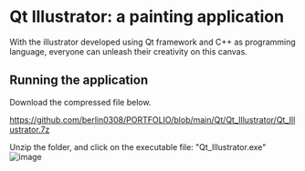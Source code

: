 # Qt Illustrator: a painting application
With the illustrator developed using Qt framework and C++ as programming language, everyone can unleash their creativity on this canvas.

## Running the application
Download the compressed file below.

https://github.com/berlin0308/PORTFOLIO/blob/main/Qt/Qt_Illustrator/Qt_Illustrator.7z

Unzip the folder, and click on the executable file: "Qt_Illustrator.exe"
![image](https://github.com/berlin0308/PORTFOLIO/blob/main/Qt/Qt_Illustrator/instruction.png=621x310)

